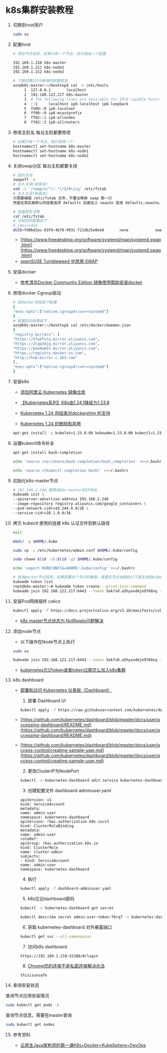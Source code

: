 # k8s集群安装教程

1. 切换到root用户

    ```bash
    sudo su
    ```

2. 配置host

    ```bash
    # 添加节点信息，如果只有一个节点，则只用加一个配置
    
    192.169.1.210 k8s-master
    192.169.1.211 k8s-node1
    192.169.1.212 k8s-node2
    
    # 下面的第2行为新增的配置信息
    uos@k8s-master:~/Desktop$ cat -n /etc/hosts
         1  127.0.0.1       localhost
         2  192.168.122.217 k8s-master
         3  # The following lines are desirable for IPv6 capable hosts
         4  ::1     localhost ip6-localhost ip6-loopback
         5  fe00::0 ip6-localnet
         6  ff00::0 ip6-mcastprefix
         7  ff02::1 ip6-allnodes
         8  ff02::2 ip6-allrouters
    ```

3. 修改主机名
    每台主机都要修改

   ```bash
   # 如果只有一个节点，则只用改一个
   hostnamectl set-hostname k8s-master
   hostnamectl set-hostname k8s-node1
   hostnamectl set-hostname k8s-node2
   ```

4. 关闭swap分区
    每台主机都要关闭

   ```bash
   # 临时关闭
   swapoff -a
   # 永久关闭(老版本)
   sed -i '/swap/s/^\(.*\)$/#\1/g' /etc/fstab
   # 永久关闭(新版本)
   只需要编辑 /etc/fstab 文件，不要注释掉 swap 那一行
   而是在其后面默认的挂载选项 defaults 后面加上 noauto 变成 defaults,noauto。
   
   # 查看是否注释
   cat /etc/fstab
   # 注释后的配置如下：
   # /dev/vda4
   UUID=fd0bd2ac-03f9-4bf0-9931-f21db25e0e4d       none            swap            defaults,noauto,pri=-2  0 0
   
   ```

   * [https://www.freedesktop.org/software/systemd/man/systemd.swap.html](https://www.freedesktop.org/software/systemd/man/systemd.swap.html)
   * [openSUSE Tumbleweed 中禁用 SWAP](https://cnzhx.net/blog/disable-swap-in-opensuse-tumbleweed/)

5. 安装docker

    * [参考清华Docker Community Edition 镜像使用帮助安装docker](https://mirrors.tuna.tsinghua.edu.cn/help/docker-ce/)

6. 修改docker Cgroup驱动

    ```bash
    # 给docker添加如下配置
    {
    "exec-opts":["native.cgroupdriver=systemd"]
    }
    # 配置后的结果如下：
    uos@k8s-master:~/Desktop$ cat /etc/docker/daemon.json
    {
    "registry-mirrors": [
    "https://kfwkfulq.mirror.aliyuncs.com",
    "https://2lqq34jg.mirror.aliyuncs.com",
    "https://pee6w651.mirror.aliyuncs.com",
    "https://registry.docker-cn.com",
    "http://hub-mirror.c.163.com"
    ],
    "exec-opts":["native.cgroupdriver=systemd"]
    }
    ```

7. 安装k8s

    * [添加阿里云 Kubernetes 镜像仓库](https://developer.aliyun.com/mirror/kubernetes?spm=a2c6h.13651102.0.0.73bf1b11EI1d2X)

    * [【Kubernetes系列】K8s由1.24.1降级为1.23.8
](https://blog.csdn.net/u012069313/article/details/125561711)

    * [Kubernetes 1.24 将结束对dockershim 的支持
](https://www.51cto.com/article/707507.html)

    * [Kubernetes 1.24 的删除和弃用](https://kubernetes.io/zh-cn/blog/2022/04/07/upcoming-changes-in-kubernetes-1-24/)

    ```bash
    apt-get install -y kubelet=1.23.8-00 kubeadm=1.23.8-00 kubectl=1.23.8-00
    ```

8. 设置kubectl命令补全

    ```bash
    apt-get install bash-completion
    ```

    ```bash
    echo 'source /usr/share/bash-completion/bash_completion' >>~/.bashrc
    ```

    ```bash
    echo 'source <(kubectl completion bash)' >>~/.bashrc
    ```

9. 初始化k8s-master节点

    ```bash
    # 192.168.2.248 要换成k8s-master的IP地址
    kubeadm init \
    --apiserver-advertise-address 192.168.2.248
    --image-repository registry.aliyuncs.com/google_containers \
    --pod-network-cidr=10.244.0.0/16 \
    --service-cidr=10.1.0.0/16 
    ```
    
10. 拷贝 kubectl 使用的连接 k8s 认证文件到默认路径

    ```bash
    exit
    ```

    ```bash
    mkdir -p $HOME/.kube
    ```

    ```bash
    sudo cp -i /etc/kubernetes/admin.conf $HOME/.kube/config
    ```

    ```bash
    sudo chown $(id -u):$(id -g) $HOME/.kube/config
    ```

    ``` bash
    echo 'export KUBECONFIG=$HOME/.kube/config' >>~/.bashrc
    ```

    ```bash
    # 查询master节点信息，如果部署多个节点的集群，需要在节点电脑执行下面生成的kubeadm join命令
    kubeadm token list
    root@k8s-master:~# kubeadm token create --print-join-command
    kubeadm join 192.168.122.217:6443 --token 5ek7s0.a5hyaxdmje9768xq --discovery-token-ca-cert-hash sha256:98e6dee99c9df129b8bcbfa189c07f0649ac56a6ca6b5a1a5c0d30f6ec58f84f
    ```

11. 安装Pod网络插件 calico

    ```bash
    kubectl apply -f https://docs.projectcalico.org/v3.18/manifests/calico.yaml
    ```

    * [k8s master节点状态为 NotReady问题解决
](https://blog.csdn.net/w849593893/article/details/119883531)

12. 添加node节点
    * 以下操作在Node节点上执行

    ```bash
    sudo su
    ```

    ```bash
    kubeadm join 192.168.122.217:6443 --token 5ek7s0.a5hyaxdmje9768xq --discovery-token-ca-cert-hash sha256:98e6dee99c9df129b8bcbfa189c07f0649ac56a6ca6b5a1a5c0d30f6ec58f84f
    ```
    
    * [kubernetes忘记token或者token过期怎么加入k8s集群](https://www.cnblogs.com/linyouyi/p/10850904.html)
    
13. k8s dashboard
    * [部署和访问 Kubernetes 仪表板（Dashboard）
    ](https://kubernetes.io/zh-cn/docs/tasks/access-application-cluster/web-ui-dashboard/)
        1. 部署 Dashboard UI

        ```bash
        kubectl apply -f https://raw.githubusercontent.com/kubernetes/dashboard/v2.5.0/aio/deploy/recommended.yaml
        ```

    * [https://github.com/kubernetes/dashboard/blob/master/docs/user/accessing-dashboard/README.md](https://github.com/kubernetes/dashboard/blob/master/docs/user/accessing-dashboard/README.md)

    * [https://github.com/kubernetes/dashboard/blob/master/docs/user/access-control/creating-sample-user.md](https://github.com/kubernetes/dashboard/blob/master/docs/user/access-control/creating-sample-user.md)

        2. 更改ClusterIP为NodePort

        ```bash
        kubectl -n kubernetes-dashboard edit service kubernetes-dashboard
        ```

        3. 创建配置文件 dashboard-adminuser.yaml

        ```plain
        apiVersion: v1
        kind: ServiceAccount
        metadata:
        name: admin-user
        namespace: kubernetes-dashboard
        apiVersion: rbac.authorization.k8s.io/v1
        kind: ClusterRoleBinding
        metadata:
        name: admin-user
        roleRef:
        apiGroup: rbac.authorization.k8s.io
        kind: ClusterRole
        name: cluster-admin
        subjects:
        - kind: ServiceAccount
        name: admin-user
        namespace: kubernetes-dashboard
        ```

        4. 执行

        ```bash
        kubectl apply -f dashboard-adminuser.yaml
        ```

        5. k8s忘记dashboard密码

        ```bash
        kubectl -n kubernetes-dashboard get secret
        ```

        ```bash
        kubectl describe secret admin-user-token-76rq7 -n kubernetes-dashboard
        ```

        6. 获取 kubernetes-dashboard 对外暴露端口

        ```bash
        kubectl get svc --all-namespaces
        ```

        7. 访问k8s dashboard
        ```bash
        https://192.169.1.210:32188/#/login
        ```
        8. [Chrome您的连接不是私密连接解决办法
        ](https://www.jianshu.com/p/1719a27137e3)
        ```plain
        thisisunsafe
        ```
14. 查询安装状态

查询节点应用安装情况

```bash
sudo kubectl get pods -A
```

查询节点信息，需要在master查询

```bash
sudo kubectl get nodes
```

15. 参考资料

    * [云原生Java架构师的第一课K8s+Docker+KubeSphere+DevOps
](https://www.bilibili.com/video/BV13Q4y1C7hS?p=31&vd_source=2878cbece52fc3431df4c7c4b77a8884)
